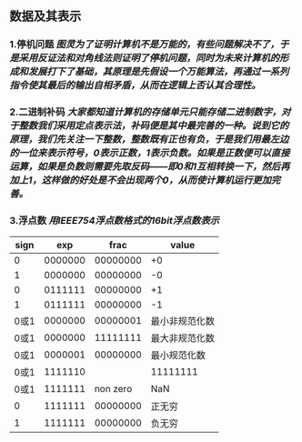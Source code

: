 ## 数据及其表示
### 1.停机问题 *图灵为了证明计算机不是万能的，有些问题解决不了，于是采用反证法和对角线法则证明了停机问题，同时为未来计算机的形成和发展打下了基础，其原理是先假设一个万能算法，再通过一系列指令使其最后的输出自相矛盾，从而在逻辑上否认其合理性。*
### 2.二进制补码 *大家都知道计算机的存储单元只能存储二进制数字，对于整数我们采用定点表示法，补码便是其中最完善的一种。说到它的原理，我们先关注一下整数，整数既有正也有负，于是我们用最左边的一位来表示符号，0表示正数，1表示负数。如果是正数便可以直接运算，如果是负数则需要先取反码——即0和1互相转换一下，然后再加上1，这样做的好处是不会出现两个0，从而使计算机运行更加完善。*
### 3.**浮点数** *用IEEE754浮点数格式的16bit浮点数表示*

 |sign|        exp |       frac |              value|
 |--|--|--|--|
 |0  |      0000000    |00000000     |          +0|
   | 1 |       0000000 |   00000000  |             -0|
  | 0       | 0111111    |00000000  |             +1|
  |  1       | 0111111    |00000000   |            -1|
  | 0或1     | 0000000   | 00000001    |     最小非规范化数|
  | 0或1    |  0000000    |11111111     |    最大非规范化数|
  | 0或1   |   0000001   | 00000000      |     最小规范化数|
  | 0或1     | 1111110  |  |11111111       |    最大规范化数|
   |0或1    |  1111111   | non zero        |       NaN|
  | 0     |   1111111   | 00000000         |     正无穷|
 |1       | 1111111    |00000000          |    负无穷|
